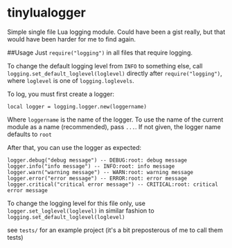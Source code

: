 # tinylualogger
Simple single file Lua logging module. Could have been a gist really, but that would have been harder for me to find again.

##Usage
Just `require("logging")` in all files that require logging.

To change the default logging level from `INFO` to something else, call `logging.set_default_loglevel(loglevel)` directly after `require("logging")`, where `loglevel` is one of `logging.loglevels`.

To log, you must first create a logger:

    local logger = logging.logger.new(loggername)
    
Where `loggername` is the name of the logger. To use the name of the current module as a name (recommended), pass `...`. If not given, the logger name defaults to `root`

After that, you can use the logger as expected:

    logger.debug("debug message") -- DEBUG:root: debug message
    logger.info("info message") -- INFO:root: info message
    logger.warn("warning message") -- WARN:root: warning message
    logger.error("error message") -- ERROR:root: error message
    logger.critical("critical error message") -- CRITICAL:root: critical error message
    
To change the logging level for this file only, use `logger.set_loglevel(loglevel)` in similar fashion to `logging.set_default_loglevel(loglevel)`
    
see `tests/` for an example project (it's a bit preposterous of me to call them tests)
